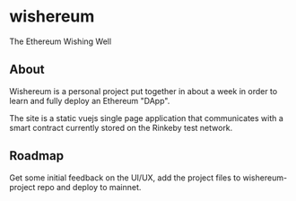 # wishereum
The Ethereum Wishing Well

## About

Wishereum is a personal project put together in about a week in order to learn and fully deploy an Ethereum "DApp".

The site is a static vuejs single page application that communicates with a smart contract currently stored on the Rinkeby test network.

## Roadmap

Get some initial feedback on the UI/UX, add the project files to wishereum-project repo and deploy to mainnet.
